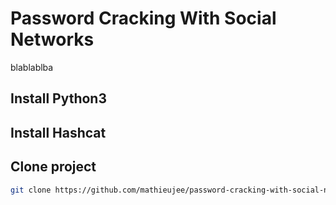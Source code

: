 # Password Cracking With Social Networks

blablablba







## Install Python3





## Install Hashcat





## Clone project

```bash
git clone https://github.com/mathieujee/password-cracking-with-social-networks.git
```

